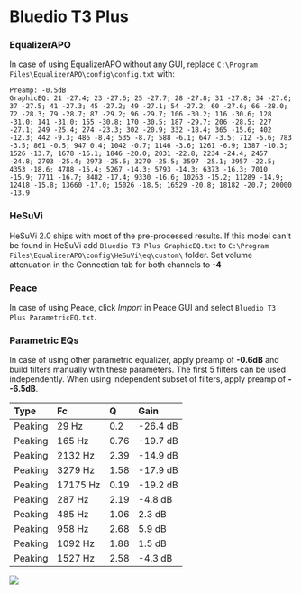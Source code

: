 # Bluedio T3 Plus

### EqualizerAPO
In case of using EqualizerAPO without any GUI, replace `C:\Program Files\EqualizerAPO\config\config.txt`
with:
```
Preamp: -0.5dB
GraphicEQ: 21 -27.4; 23 -27.6; 25 -27.7; 28 -27.8; 31 -27.8; 34 -27.6; 37 -27.5; 41 -27.3; 45 -27.2; 49 -27.1; 54 -27.2; 60 -27.6; 66 -28.0; 72 -28.3; 79 -28.7; 87 -29.2; 96 -29.7; 106 -30.2; 116 -30.6; 128 -31.0; 141 -31.0; 155 -30.8; 170 -30.5; 187 -29.7; 206 -28.5; 227 -27.1; 249 -25.4; 274 -23.3; 302 -20.9; 332 -18.4; 365 -15.6; 402 -12.3; 442 -9.3; 486 -8.4; 535 -8.7; 588 -6.1; 647 -3.5; 712 -5.6; 783 -3.5; 861 -0.5; 947 0.4; 1042 -0.7; 1146 -3.6; 1261 -6.9; 1387 -10.3; 1526 -13.7; 1678 -16.1; 1846 -20.0; 2031 -22.8; 2234 -24.4; 2457 -24.8; 2703 -25.4; 2973 -25.6; 3270 -25.5; 3597 -25.1; 3957 -22.5; 4353 -18.6; 4788 -15.4; 5267 -14.3; 5793 -14.3; 6373 -16.3; 7010 -15.9; 7711 -16.7; 8482 -17.4; 9330 -16.6; 10263 -15.2; 11289 -14.9; 12418 -15.8; 13660 -17.0; 15026 -18.5; 16529 -20.8; 18182 -20.7; 20000 -13.9
```

### HeSuVi
HeSuVi 2.0 ships with most of the pre-processed results. If this model can't be found in HeSuVi add
`Bluedio T3 Plus GraphicEQ.txt` to `C:\Program Files\EqualizerAPO\config\HeSuVi\eq\custom\` folder.
Set volume attenuation in the Connection tab for both channels to **-4**

### Peace
In case of using Peace, click *Import* in Peace GUI and select `Bluedio T3 Plus ParametricEQ.txt`.

### Parametric EQs
In case of using other parametric equalizer, apply preamp of **-0.6dB** and build filters manually
with these parameters. The first 5 filters can be used independently.
When using independent subset of filters, apply preamp of **--6.5dB**.

| Type    | Fc       |    Q | Gain     |
|:--------|:---------|:-----|:---------|
| Peaking | 29 Hz    | 0.2  | -26.4 dB |
| Peaking | 165 Hz   | 0.76 | -19.7 dB |
| Peaking | 2132 Hz  | 2.39 | -14.9 dB |
| Peaking | 3279 Hz  | 1.58 | -17.9 dB |
| Peaking | 17175 Hz | 0.19 | -19.2 dB |
| Peaking | 287 Hz   | 2.19 | -4.8 dB  |
| Peaking | 485 Hz   | 1.06 | 2.3 dB   |
| Peaking | 958 Hz   | 2.68 | 5.9 dB   |
| Peaking | 1092 Hz  | 1.88 | 1.5 dB   |
| Peaking | 1527 Hz  | 2.58 | -4.3 dB  |

![](https://raw.githubusercontent.com/jaakkopasanen/AutoEq/master/results/rtings/avg/Bluedio%20T3%20Plus/Bluedio%20T3%20Plus.png)